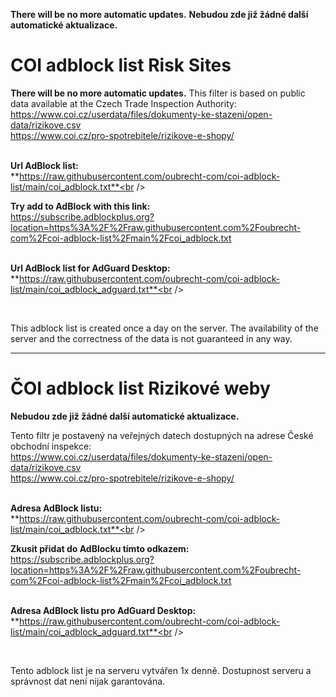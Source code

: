 **There will be no more automatic updates.**
**Nebudou zde již žádné další automatické aktualizace.**


COI adblock list Risk Sites
===========================
**There will be no more automatic updates.**
This filter is based on public data available at the Czech Trade Inspection Authority:<br />
https://www.coi.cz/userdata/files/dokumenty-ke-stazeni/open-data/rizikove.csv<br />
https://www.coi.cz/pro-spotrebitele/rizikove-e-shopy/
<br /><br />

**Url AdBlock list:**<br />**https://raw.githubusercontent.com/oubrecht-com/coi-adblock-list/main/coi_adblock.txt**<br />

**Try add to AdBlock with this link:**<br />
https://subscribe.adblockplus.org?location=https%3A%2F%2Fraw.githubusercontent.com%2Foubrecht-com%2Fcoi-adblock-list%2Fmain%2Fcoi_adblock.txt
<br /><br />


**Url AdBlock list for AdGuard Desktop:**<br />**https://raw.githubusercontent.com/oubrecht-com/coi-adblock-list/main/coi_adblock_adguard.txt**<br />

<br />

This adblock list is created once a day on the server. The availability of the server and the correctness of the data is not guaranteed in any way.


-------------------------------------------------------------------------


ČOI adblock list Rizikové weby
==============================

**Nebudou zde již žádné další automatické aktualizace.**

Tento filtr je postavený na veřejných datech dostupných na adrese České obchodní inspekce:<br />
https://www.coi.cz/userdata/files/dokumenty-ke-stazeni/open-data/rizikove.csv<br />
https://www.coi.cz/pro-spotrebitele/rizikove-e-shopy/
<br /><br />

**Adresa AdBlock listu:**<br />**https://raw.githubusercontent.com/oubrecht-com/coi-adblock-list/main/coi_adblock.txt**<br />

**Zkusit přidat do AdBlocku tímto odkazem:**<br />
https://subscribe.adblockplus.org?location=https%3A%2F%2Fraw.githubusercontent.com%2Foubrecht-com%2Fcoi-adblock-list%2Fmain%2Fcoi_adblock.txt
<br /><br />


**Adresa AdBlock listu pro AdGuard Desktop:**<br />**https://raw.githubusercontent.com/oubrecht-com/coi-adblock-list/main/coi_adblock_adguard.txt**<br />

<br />

Tento adblock list je na serveru vytvářen 1x denně. Dostupnost serveru a správnost dat není nijak garantována.
